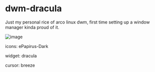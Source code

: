 # dwm-dracula

Just my personal rice of arco linux dwm, first time setting up a window manager kinda proud of it.


![image](https://user-images.githubusercontent.com/84572051/157125600-7231d82a-3fce-415f-a953-a96522914087.png)


icons: ePapirus-Dark


widget: dracula


cursor: breeze


